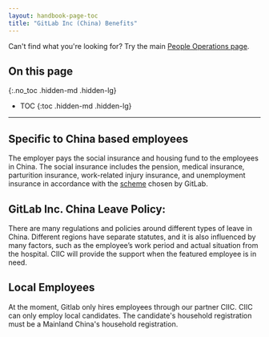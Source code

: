 ```yaml
---
layout: handbook-page-toc
title: "GitLab Inc (China) Benefits"
---
```


Can't find what you're looking for? Try the main [People Operations page](/handbook/people-operations).

## On this page
{:.no_toc .hidden-md .hidden-lg}

- TOC
{:toc .hidden-md .hidden-lg}

----

## Specific to China based employees

The employer pays the social insurance and housing fund to the employees in China. The social insurance includes the pension, medical insurance, parturition insurance, work-related injury insurance, and unemployment insurance in accordance with the [scheme](https://drive.google.com/a/gitlab.com/file/d/0B4eFM43gu7VPSFluNzZscTFaMzQ/view?usp=sharing) chosen by GitLab.

## GitLab Inc. China Leave Policy:

There are many regulations and policies around different types of leave in China. Different regions have separate statutes, and it is also influenced by many factors, such as the employee’s work period and actual situation from the hospital. CIIC will provide the support when the featured employee is in need.

## Local Employees

At the moment, Gitlab only hires employees through our partner CIIC. CIIC can only employ local candidates. The candidate's household registration must be a Mainland China's household registration.
